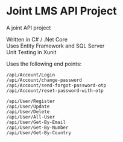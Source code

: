 # Joint LMS API Project  
A joint API project  

Written in C# / .Net Core  
Uses Entity Framework and SQL Server  
Unit Testing in Xunit  

Uses the following end points:  

    /api/Account/Login
    /api/Account/change-password
    /api/Account/send-forgot-password-otp
    /api/Account/reset-password-with-otp
    
    /api/User/Register
    /api/User/Update
    /api/User/Delete
    /api/User/All-User
    /api/User/Get-By-Email
    /api/User/Get-By-Number
    /api/User/Get-By-Country
